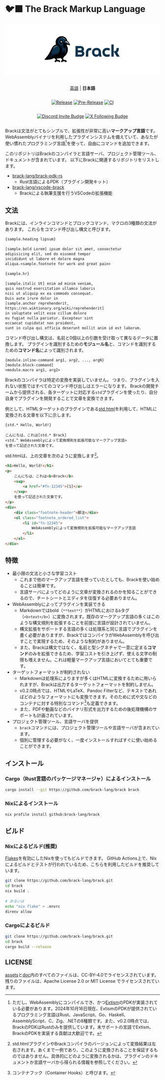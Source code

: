 # 🐦‍⬛ The Brack Markup Language

![](./assets/brack-header.png)

<div style="display: flex; flex-direction: column; align-items: center;">

[英語](./README.md) | **日本語**

[![Release](https://img.shields.io/github/v/release/brack-lang/brack.svg)](https://github.com/brack-lang/brack/tree/main)
[![Pre-Release](https://img.shields.io/github/v/release/brack-lang/brack.svg?include_prereleases&label=prerelease)](https://github.com/user/repository)
[![CI](https://github.com/brack-lang/brack/actions/workflows/ci.yml/badge.svg)](https://github.com/brack-lang/brack/actions/workflows/ci.yml)

[![Discord Invite Budge](https://dcbadge.limes.pink/api/server/cH94kqUMYH?style=flat)](https://discord.gg/cH94kqUMYH)
[![X Following Budge](https://img.shields.io/twitter/follow/:bracklanguage)](https://twitter.com/intent/user?screen_name=bracklanguage)

</div>

Brackは文法がとてもシンプルで、拡張性が非常に高い**マークアップ言語**です。
WebAssemblyバイナリを利用したプラグインシステムを備えていて、あなたが使い慣れたプログラミング言語[^1]を使って、自由にコマンドを追加できます。

[^1]: ただし、WebAssemblyにコンパイルでき、かつ[Extism](https://extism.org/)のPDKが実装されている必要があります。2024年10月16日現在、ExtismのPDKが提供されているプログラミング言語はRust、JavaScript、Go、Haskell、AssemblyScript、C、Zig、.NETの8種類です。また、v0.2.0時点では、BrackのPDKはRustのみを提供しています。未サポートの言語でExtism、BrackのPDKを実装する貢献は大歓迎です。

このリポジトリはBrackのコンパイラと言語サーバ、プロジェクト管理ツール、ドキュメントが含まれています。
以下にBrackに関連するリポジトリをリストします。

- [brack-lang/brack-pdk-rs](https://github.com/brack-lang/brack-pdk-rs)
    - Rust言語によるPDK（プラグイン開発キット）
- [brack-lang/vscode-brack](https://github.com/brack-lang/vscode-brack)
    - Brackによる執筆支援を行うVSCodeの拡張機能

## 文法
Brackには、インラインコマンドとブロックコマンド、マクロの3種類の文法があります。
これらをコマンド呼び出し構文と呼びます。

```brack
{sample.heading lipsum}

[sample.bold Lorem] ipsum dolor sit amet, consectetur
adipisicing elit, sed do eiusmod tempor
incididunt ut labore et dolore magna
aliqua.<sample.footnote for work and great pain>

{sample.hr}

[sample.italic Ut] enim ad minim veniam,
quis nostrud exercitation ullamco laboris
nisi ut aliquip ex ea commodo consequat.
Duis aute irure dolor in 
[sample.anchor reprehenderit, https://en.wiktionary.org/wiki/reprehenderit]
in voluptate velit esse cillum dolore
eu fugiat nulla pariatur. Excepteur sint
occaecat cupidatat non proident,
sunt in culpa qui officia deserunt mollit anim id est laborum.
```

コマンド呼び出し構文は、名前と0個以上の引数を受け取って異なるデータに置換します。
プラグインを識別するための**モジュール名**と、コマンドを識別するための**コマンド名**によって識別されます。

```brack
{module.inline-command arg1, arg2, ..., argN}
[module.block-command]
<module.macro arg1, arg2>
```

Brackのコンパイラは特定の変換を実装していません。
つまり、プラグインを入れない状態ではすべてのコマンド呼び出しはエラーになります。
Brackの開発チームから提供される、各ターゲットに対応する`std`プラグインを使ったり、自分自身でプラグインを開発することで文章を変換できます。

例として、HTMLターゲットのプラグインである[std.html](https://github.com/brack-lang/std.html)を利用して、HTMLに変換される文章を以下に示します。

```brack
{std.* Hello, World!}

こんにちは、これは[std.* Brack]
<std.^ WebAssemblyによって変換規則を拡張可能なマークアップ言語>
を使って記述された文章です。
```

std.htmlは、上の文章を次のように変換します[^not-guarantee]。

[^not-guarantee]: std.htmlプラグインやBrackコンパイラのバージョンによって変換結果は左右されます。あくまで一例であり、このように変換されることを保証するものではありません。具体的にどのように変換されるかは、プラグインのドキュメントか言語サーバから得られる情報を参照してください。

```html
<h1>Hello, World!</h1>
<p>
    こんにちは、これは<b>Brack</b>
    <sup>
        <a href="#fn-12345">[1]</a>
    </sup>
    を使って記述された文章です。
</p>
<div>
    <div class="footnote-header">脚注</div>
    <ol class="footnote_ordered_list">
        <li id="fn-12345">
            WebAssemblyによって変換規則を拡張可能なマークアップ言語
        </li>
    </ol>
</div>
```

## 特徴

- 最小限の文法と小さな学習コスト
    - これまで他のマークアップ言語を使っていたとしても、Brackを使い始めることは簡単です。
    - 言語サーバによってどのように文章が変換されるのかを知ることができるので、チートシートとエディタを往復する必要ありません。
- WebAssemblyによってプラグインを実装できる
    - Markdownではbold（`**text**`）がHTMLにおける`b`タグ（`<b>text</b>`）に変換されます。既存のマークアップ言語の多くはこのような構文規則を拡張することを前提に言語が設計されていません。
    - 構文拡張をサポートする言語の多くは処理系と同じ言語でプラグインを書く必要がありますが、BrackではコンパイラがWebAssemblyを呼び出すことで実現するため、そのような制約がありません。
    - また、Brackは構文ではなく、名前と型シグネチャで一意に定まる**コマンド**のみを拡張できるため、学習コストを引き上げず、使える文字の制限も増えません。これは軽量マークアップ言語においてとても重要です。
- ターゲットフォーマットが制約されない
    - Markdownは処理系によりますが多くはHTMLに変換するために用いられますが、Brackは出力するターゲットフォーマットを制約しません。
    - v0.2.0時点では、HTMLやLaTeX、Pandoc Filterなど、テキストであればどのようなフォーマットにも変換できます。そのために式や文などのコンテナに対する特別なコマンド[^container-hook]も定義できます。
    - また、PDFや動画などのバイナリ形式を出力するための後処理機構のサポートも計画されています。
- プロジェクト管理ツール、言語サーバを提供
    - `brack`コマンドには、プロジェクト管理ツールや言語サーバが含まれています。
    - 個別に管理する必要がなく、一度インストールすればすぐに使い始めることができます。

[^container-hook]: コンテナフック（Container Hooks）と呼びます。

## インストール

### Cargo（Rust言語のパッケージマネージャ）によるインストール
```sh
cargo install --git https://github.com/brack-lang/brack brack
```

### Nixによるインストール
```sh
nix profile install github:brack-lang/brack
```

## ビルド

### Nixによるビルド(推奨)
[Flakes](https://wiki.nixos.org/wiki/Flakes)を有効にしたNixを使ってもビルドできます。
GitHub Actions上で、Nixによるビルドとテストが行われているため、こちらを利用したビルドを推奨しています。

```sh
git clone https://github.com/brack-lang/brack.git
cd brack
nix build .

# あるいは
echo "nix flake" > .envrc
direnv allow
```

### Cargoによるビルド

```sh
git clone https://github.com/brack-lang/brack.git
cd brack
cargo build --release
```

## LICENSE
[assets](./assets)と[doc](./doc)内のすべてのファイルは、CC-BY-4.0でライセンスされています。
残りのファイルは、Apache License 2.0 or MIT License でライセンスされています。
